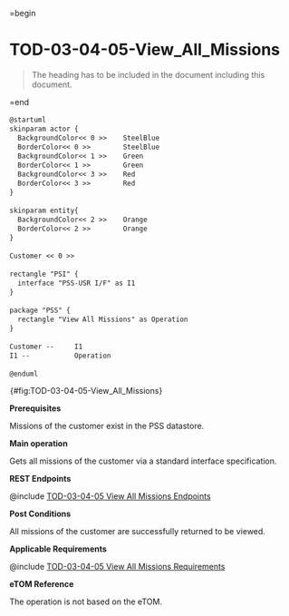 =begin

# TOD-03-04-05-View_All_Missions

> The heading has to be included in the document including this document.

=end

```plantuml
@startuml
skinparam actor {
  BackgroundColor<< 0 >> 	SteelBlue
  BorderColor<< 0 >> 		SteelBlue
  BackgroundColor<< 1 >> 	Green
  BorderColor<< 1 >> 		Green
  BackgroundColor<< 3 >> 	Red
  BorderColor<< 3 >> 		Red
}

skinparam entity{
  BackgroundColor<< 2 >> 	Orange
  BorderColor<< 2 >> 		Orange
}

Customer << 0 >>

rectangle "PSI" {
  interface "PSS-USR I/F" as I1
}

package "PSS" {
  rectangle "View All Missions" as Operation
}

Customer --	    I1
I1 --           Operation

@enduml
```

![TOD-03-04-05: View All Missions](../../common/pixel.png){#fig:TOD-03-04-05-View_All_Missions}

**Prerequisites**

Missions of the customer exist in the PSS datastore.

**Main operation**

Gets all missions of the customer via a standard interface specification.

**REST Endpoints**

@include [TOD-03-04-05 View All Missions Endpoints](endpoints/TOD-03-04-05-View_All_Missions-endpoints.md)

**Post Conditions**

All missions of the customer are successfully returned to be viewed.

**Applicable Requirements**

@include [TOD-03-04-05 View All Missions Requirements](requirements/TOD-03-04-05-View_All_Missions-requirements.md)

**eTOM Reference**

The operation is not based on the eTOM.
